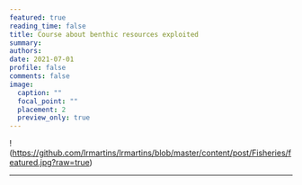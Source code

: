 ```yaml
---
featured: true
reading_time: false
title: Course about benthic resources exploited
summary:  
authors:
date: 2021-07-01
profile: false
comments: false
image:
  caption: ""
  focal_point: ""
  placement: 2
  preview_only: true
---
```


!(https://github.com/lrmartins/lrmartins/blob/master/content/post/Fisheries/featured.jpg?raw=true)

---
